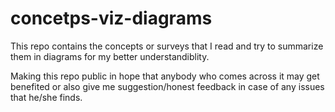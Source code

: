 # concetps-viz-diagrams
This repo contains the concepts or surveys that I read and try to summarize them in diagrams for my better understandiblity.

Making this repo public in hope that anybody who comes across it may get benefited or also give me suggestion/honest feedback in case of any issues that he/she finds.

